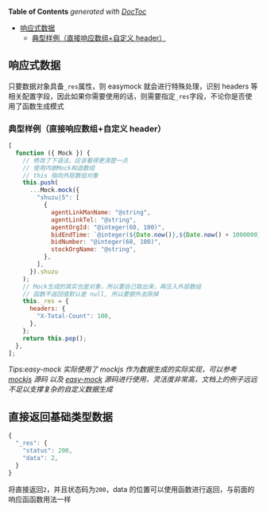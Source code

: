 <!-- START doctoc generated TOC please keep comment here to allow auto update -->
<!-- DON'T EDIT THIS SECTION, INSTEAD RE-RUN doctoc TO UPDATE -->

**Table of Contents** _generated with [DocToc](https://github.com/thlorenz/doctoc)_

- [响应式数据](#%E5%93%8D%E5%BA%94%E5%BC%8F%E6%95%B0%E6%8D%AE)
  - [典型样例（直接响应数组+自定义 header）](#%E5%85%B8%E5%9E%8B%E6%A0%B7%E4%BE%8B%E7%9B%B4%E6%8E%A5%E5%93%8D%E5%BA%94%E6%95%B0%E7%BB%84%E8%87%AA%E5%AE%9A%E4%B9%89-header)

<!-- END doctoc generated TOC please keep comment here to allow auto update -->

## 响应式数据

只要数据对象具备`_res`属性，则 easymock 就会进行特殊处理，识别 headers 等相关配置字段，因此如果你需要使用的话，则需要指定`_res`字段，不论你是否使用了函数生成模式

### 典型样例（直接响应数组+自定义 header）

```js
[
  function ({ Mock }) {
    // 修改了下语法，应该看得更清楚一点
    // 使用内嵌Mock构造数组
    // this 指向外层数组对象
    this.push(
      ...Mock.mock({
        "shuzu|5": [
          {
            agentLinkManName: "@string",
            agentLinkTel: "@string",
            agentOrgId: "@integer(60, 100)",
            bidEndTime: `@integer(${Date.now()},${Date.now() + 1000000})`,
            bidNumber: "@integer(60, 100)",
            stockOrgName: "@string",
          },
        ],
      }).shuzu
    );
    // Mock生成的其实也是对象，所以要自己取出来，再压入外层数组
    // 函数不返回值默认是 null, 所以要额外去除掉
    this._res = {
      headers: {
        "X-Total-Count": 100,
      },
    };
    return this.pop();
  },
];
```

_Tips:easy-mock 实际使用了 mockjs 作为数据生成的实际实现，可以参考 [mockjs](https://github.com/nuysoft/Mock) 源码 以及 [easy-mock](https://github.com/easy-mock/easy-mock) 源码进行使用，灵活度非常高，文档上的例子远远不足以支撑复杂的自定义数据生成_

## 直接返回基础类型数据

```js
{
  "_res": {
    "status": 200,
    "data": 2,
  }
}
```

将直接返回`2`，并且状态码为`200`，data 的位置可以使用函数进行返回，与前面的响应函函数用法一样
